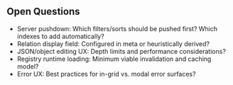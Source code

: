 ## Open Questions

- Server pushdown: Which filters/sorts should be pushed first? Which indexes to add automatically?
- Relation display field: Configured in meta or heuristically derived?
- JSON/object editing UX: Depth limits and performance considerations?
- Registry runtime loading: Minimum viable invalidation and caching model?
- Error UX: Best practices for in-grid vs. modal error surfaces?

